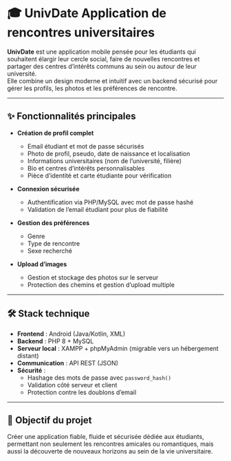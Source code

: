 # 🎓 UnivDate Application de rencontres universitaires  

**UnivDate** est une application mobile pensée pour les étudiants qui souhaitent élargir leur cercle social, faire de nouvelles rencontres et partager des centres d’intérêts communs au sein ou autour de leur université.  
Elle combine un design moderne et intuitif avec un backend sécurisé pour gérer les profils, les photos et les préférences de rencontre.  

---

## ✨ Fonctionnalités principales  
- **Création de profil complet**  
  - Email étudiant et mot de passe sécurisés  
  - Photo de profil, pseudo, date de naissance et localisation  
  - Informations universitaires (nom de l’université, filière)  
  - Bio et centres d’intérêts personnalisables  
  - Pièce d’identité et carte étudiante pour vérification  

- **Connexion sécurisée**  
  - Authentification via PHP/MySQL avec mot de passe hashé  
  - Validation de l’email étudiant pour plus de fiabilité  

- **Gestion des préférences**  
  - Genre  
  - Type de rencontre  
  - Sexe recherché  

- **Upload d’images**  
  - Gestion et stockage des photos sur le serveur  
  - Protection des chemins et gestion d’upload multiple  

---

## 🛠️ Stack technique  
- **Frontend** : Android (Java/Kotlin, XML)  
- **Backend** : PHP 8 + MySQL  
- **Serveur local** : XAMPP + phpMyAdmin (migrable vers un hébergement distant)  
- **Communication** : API REST (JSON)  
- **Sécurité** :  
  - Hashage des mots de passe avec `password_hash()`  
  - Validation côté serveur et client  
  - Protection contre les doublons d’email  

---

## 📌 Objectif du projet  
Créer une application fiable, fluide et sécurisée dédiée aux étudiants, permettant non seulement les rencontres amicales ou romantiques, mais aussi la découverte de nouveaux horizons au sein de la vie universitaire.  
